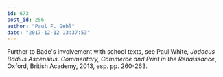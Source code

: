 ```yaml
---
id: 673
post_id: 256
author: "Paul F. Gehl"
date: "2017-12-12 13:37:53"
---
```

Further to Bade's involvement with school texts, see Paul White, <em>Jodocus Badius Ascensius. Commentary, Commerce and Print in the Renaissance</em>, Oxford, British Academy, 2013, esp. pp. 260-263.
